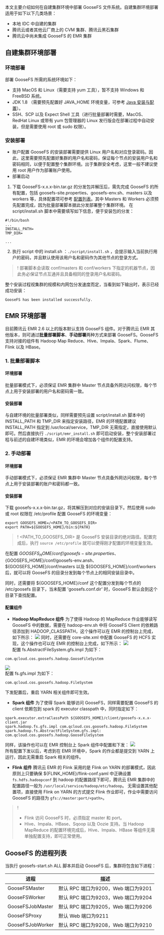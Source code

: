 本文主要介绍如何在自建集群环境中部署 GooseFS 文件系统。自建集群环境部署适用于如下以下几类场景：
- 本地 IDC 中自建的集群
- 腾讯云或者其他云厂商上的 CVM 集群、腾讯云黑石集群
- 腾讯云中尚未集成 GooseFS 的 EMR 集群

## 自建集群环境部署

### 环境部署

部署 GooseFS 所需的系统环境如下：
- 支持 MacOS 和 Linux（需要支持 yum 工具），暂不支持 Windows 和 FreeBSD 系统。
- JDK 1.8 （需要预先配置好 JAVA_HOME 环境变量，可参考 [Java 安装与配置](https://cloud.tencent.com/document/product/436/10865)）。
- SSH、SCP 以及 Expect Shell 工具（进行批量部署时需要，MacOS、RedHat Linux 或带有 yum 包管理器的 Linux 发行版会在部署过程中自动安装，但是需要使用 root 或 sudo 权限）。

### 安装部署

- 账户配置
GooseFS 的安装部署需要提供 Linux 用户名和对应登录密码。因此，这里需要预先配置好集群的用户名和密码，保证每个节点的安装用户名和密码相同，以便于配置整个集群环境。出于集群安全考虑，这里一般不建议使用 root 用户作为部署账户使用。
- 部署启动
 1. 下载 GooseFS-x.x.x-bin.tar.gz 的分发包并解压后，需先完成 GooseFS 的所有配置，包括 goosefs-site.properties、goosefs-env.sh、masters 以及 workers 等，具体配置项可参考 [配置列表](https://iwiki.woa.com/pages/viewpage.action?pageId=700255957)。其中 Masters 和 Workers 必须预先配置完成，因为批量部署脚本据此分发部署整个集群环境。
在 script/install.sh 脚本中需要填写如下信息，便于安装包的分发：
```plaintext
#!/bin/bash
...
INSTALL_PATH=
TMP_DIR=

...
```
 2. 执行 script 中的 install.sh ：`./script/install.sh` ，会提示输入当前执行用户的密码，并且默认使用该用户名和密码作为其他节点的登录方式。
>! 部署脚本会读取 conf/masters 和 conf/workers 下指定的机器节点，因此务必保证节点互通并且具备相同的登录用户名和密码。
>
整个安装过程视集群的规模和内网包分发速度而定，当看到如下输出时，表示已经成功安装：
```plaintext
GooseFS has been installed successfully.
```

## EMR 环境部署

目前腾讯云 EMR 2.6 以上的版本默认支持 GooseFS 组件。对于腾讯云 EMR 其他版本，则可通过**批量部署脚本**、**手动部署**两种方式来部署 GooseFS。GooseFS 支持对接的组件有 Hadoop Map Reduce、Hive、Impala、Spark、Flume、Flink 以及 HBase。

### 1. 批量部署脚本

#### 环境部署

批量部署模式下，必须保证 EMR 集群中 Master 节点具备外网访问权限，每个节点上用于安装部署的用户名和密码需一致。

#### 安装部署

与自建环境的批量部署类似，同样需要预先设置 script/install.sh 脚本中的 INSTALL_PATH 和 TMP_DIR 来指定安装路径，EMR 的环境配置建议 INSTALL_PATH 指定到 /usr/local/service，TMP_DIR 无需指定，直接使用默认即可。然后直接执行 `./script/emr_install.sh` 即可启动安装，整个安装部署过程与前述的自建环境类似，EMR 的环境会增加各个组件的配置支持。

### 2. 手动部署

#### 环境部署

手动部署模式下，必须保证 EMR 集群中 Master 节点具备外网访问权限，每个节点上用于安装部署的账户和密码都一致。

#### 安装部署

下载 goosefs-x.x.x-bin.tar.gz，将其解压到对应的安装目录下。然后使用 sudo 或 root 权限在 /etc/profile 配置 GooseFS 的环境变量：
```plaintext
export GOOSEFS_HOME=/<PATH_TO_GOOSEFS_DIR>
export PATH=${GOOSEFS_HOME}/bin:${PATH}
```

>! &lt;PATH_TO_GOOSEFS_DIR> 是 GooseFS 安装目录的绝对路径。配置完成后，执行 `source /etc/profile` 就可以使得刚才配置的环境变量生效。
>

在配置 ${GOOSEFS_HOME}/conf/goosefs-site.properties、${GOOSEFS_HOME}/conf/goosefs-env.ansh、${GOOSEFS_HOME}/conf/masters 以及 ${GOOSEFS_HOME}/conf/workers 后，就可以将 GooseFS 的目录分发到每个节点上的相同安装目录中。

同时，还需要将 ${GOOSEFS_HOME}/conf 这个配置分发到每个节点的 /etc/goosefs 目录下，当未配置 'goosefs.conf.dir' 时，GooseFS 默认会到这个目录下查找配置。

#### 配置组件

- **Hadoop MapReduce 组件**
为了使得 Hadoop 的 MapReduce 作业能够读写 GooseFS 中的数据，需要在 hadoop-env.sh 中将 GooseFS Client 的依赖路径添加到 HADOOP_CLASSPATH，这个操作可以在 EMR 的控制台上完成，如下所示：
![](https://main.qcloudimg.com/raw/dd28fc42063509d5a43dc219ab4637b1.png)
同时，还需要在 core-site.xml 中配置 GooseFS 的 HCFS 实现，这个操作也可以在 EMR 的控制台上完成，如下所示：
![](https://main.qcloudimg.com/raw/4475c860359ad9a6b2305c2100b399a6.png)    
配置  fs.AbstractFileSystem.gfs.impl 为如下：
```plaintext
com.qcloud.cos.goosefs.hadoop.GooseFileSystem
```
 ![](https://main.qcloudimg.com/raw/53adde8f2bbd97d17b10dc277b2395b4.png)   
配置 fs.gfs.impl 为如下：
```plaintext
com.qcloud.cos.goosefs.hadoop.FileSystem
```
 下发配置后，重启 YARN 相关组件即可生效。

- **Spark 组件**
为了使得 Spark 能够访问 GooseFS，同样需要配置 GooseFS 的 client 依赖包到 spark 的 executor classpath 中，同时指定如下：
```plaintext
spark.executor.extraClassPath ${GOOSEFS_HOME}/client/goosefs-x.x.x-client.jar
spark.hadoop.fs.gfs.impl com.qcloud.cos.goosefs.hadoop.FileSystem
spark.hadoop.fs.AbstractFileSystem.gfs.impl: com.qcloud.cos.goosefs.hadoop.GooseFileSystem
```
 同样，该操作也可以在 EMR 控制台上 Spark 组件中配置和下发：
![](https://main.qcloudimg.com/raw/6bf4295b7bbddf2e11108e2cec52e4ee.png)  
所有配置下发以后，考虑到在 EMR 环境中，Spark 的作业都是提交到 YARN 上运行，因此无需重启 Spark 相关的组件。

- **Flink 组件**
腾讯云 EMR 的 Flink 采用的是 Flink on YARN 的部署模式，因此原则上只要确保 ${FLINK_HOME}/flink-conf.yaml 中正确设置 `fs.hdfs.hadoopconf` 到 hadoop 的配置路径下即可，腾讯云 EMR 集群中的配置路径一般为 `/usr/local/service/hadoop/etc/hadoop`。
无需设置其他配置项，直接使用 Flink on YARN 的方式提交 Flink 作业即可，作业中需要访问 GooseFS 的路径为 `gfs://master:port/<path>`。
>!
> - Flink 访问 GooseFS 时，必须指定 master 和 port。
> - Hive、Impala、HBase、Sqoop 以及 Oozie 支持。当 Hadoop MapReduce 的配置环境完成后，Hive、Impala、HBase 等组件无需单独配置支持，即可正常使用。
> 

## GooseFS 的进程列表

当执行 goosefs-start.sh ALL 脚本并启动 GooseFS 后，集群将包含如下进程：

|  进程  |  描述  |
|-----|-----|
|GooseFSMaster   | 默认 RPC 端口为9200，Web 端口为9201  |
|  GooseFSWorker  |   默认 RPC 端口为9203，Web 端口为9204   |
|  GooseFSJobMaster    |    默认 RPC 端口为9205，Web 端口为9206   |
|  GooseFSProxy           |   默认 Web 端口为9211   |
| GooseFSJobWorker       |         默认 RPC 端口为9208，Web 端口为9210  |
